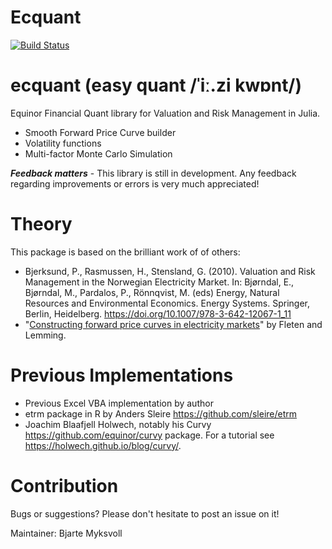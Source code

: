 # Ecquant

[![Build Status](https://github.com/bmyksvoll/Ecquant.jl/actions/workflows/CI.yml/badge.svg?branch=master)](https://github.com/bmyksvoll/Ecquant.jl/actions/workflows/CI.yml?query=branch%3Amaster)


# ecquant (easy quant /ˈiː.zi kwɒnt/)

Equinor Financial Quant library for Valuation and Risk Management in Julia.

- Smooth Forward Price Curve builder 
- Volatility functions 
- Multi-factor Monte Carlo Simulation

**_Feedback matters_** - This library is still in development. 
Any feedback regarding improvements or errors is very much appreciated! 

# Theory

This package is based on the brilliant work of of others:

- Bjerksund, P., Rasmussen, H., Stensland, G. (2010). Valuation and Risk Management in the Norwegian Electricity Market. In: Bjørndal, E., Bjørndal, M., Pardalos, P., Rönnqvist, M. (eds) Energy, Natural Resources and Environmental Economics. Energy Systems. Springer, Berlin, Heidelberg. https://doi.org/10.1007/978-3-642-12067-1_11
- "[Constructing forward price curves in electricity markets](http://citeseerx.ist.psu.edu/viewdoc/download?doi=10.1.1.470.8485&rep=rep1&type=pdf)" by Fleten and Lemming. 

# Previous Implementations
- Previous Excel VBA implementation by author
- etrm package in R by Anders Sleire https://github.com/sleire/etrm
- Joachim Blaafjell Holwech, notably his Curvy https://github.com/equinor/curvy package. For a tutorial see https://holwech.github.io/blog/curvy/. 


# Contribution
Bugs or suggestions? Please don't hesitate to post an issue on it!

Maintainer: Bjarte Myksvoll